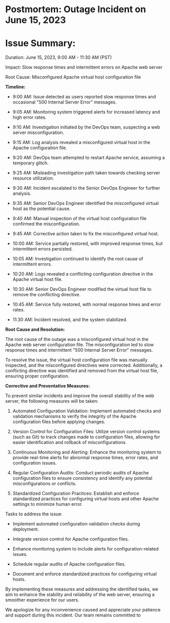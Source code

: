 # Postmortem: Outage Incident on June 15, 2023

# Issue Summary:

Duration: June 15, 2023, 9:00 AM - 11:30 AM (PST)

Impact: Slow response times and intermittent errors on Apache web server

Root Cause: Misconfigured Apache virtual host configuration file

**Timeline:**

- 9:00 AM: Issue detected as users reported slow response times and occasional "500 Internal Server Error" messages.

- 9:05 AM: Monitoring system triggered alerts for increased latency and high error rates.

- 9:10 AM: Investigation initiated by the DevOps team, suspecting a web server misconfiguration.

- 9:15 AM: Log analysis revealed a misconfigured virtual host in the Apache configuration file.

- 9:20 AM: DevOps team attempted to restart Apache service, assuming a temporary glitch.

- 9:25 AM: Misleading investigation path taken towards checking server resource utilization.

- 9:30 AM: Incident escalated to the Senior DevOps Engineer for further analysis.

- 9:35 AM: Senior DevOps Engineer identified the misconfigured virtual host as the potential cause.

- 9:40 AM: Manual inspection of the virtual host configuration file confirmed the misconfiguration.

- 9:45 AM: Corrective action taken to fix the misconfigured virtual host.

- 10:00 AM: Service partially restored, with improved response times, but intermittent errors persisted.

- 10:05 AM: Investigation continued to identify the root cause of intermittent errors.

- 10:20 AM: Logs revealed a conflicting configuration directive in the Apache virtual host file.

- 10:30 AM: Senior DevOps Engineer modified the virtual host file to remove the conflicting directive.

- 10:45 AM: Service fully restored, with normal response times and error rates.

- 11:30 AM: Incident resolved, and the system stabilized.

**Root Cause and Resolution:**

The root cause of the outage was a misconfigured virtual host in the Apache web server configuration file. The misconfiguration led to slow response times and intermittent "500 Internal Server Error" messages.

To resolve the issue, the virtual host configuration file was manually inspected, and the misconfigured directives were corrected. Additionally, a conflicting directive was identified and removed from the virtual host file, ensuring proper configuration.

**Corrective and Preventative Measures:**

To prevent similar incidents and improve the overall stability of the web server, the following measures will be taken:

1. Automated Configuration Validation: Implement automated checks and validation mechanisms to verify the integrity of the Apache configuration files before applying changes.

2. Version Control for Configuration Files: Utilize version control systems (such as Git) to track changes made to configuration files, allowing for easier identification and rollback of misconfigurations.

3. Continuous Monitoring and Alerting: Enhance the monitoring system to provide real-time alerts for abnormal response times, error rates, and configuration issues.

4. Regular Configuration Audits: Conduct periodic audits of Apache configuration files to ensure consistency and identify any potential misconfigurations or conflicts.

5. Standardized Configuration Practices: Establish and enforce standardized practices for configuring virtual hosts and other Apache settings to minimize human error.

Tasks to address the issue:

- Implement automated configuration validation checks during deployment.

- Integrate version control for Apache configuration files.

- Enhance monitoring system to include alerts for configuration-related issues.

- Schedule regular audits of Apache configuration files.

- Document and enforce standardized practices for configuring virtual hosts.

By implementing these measures and addressing the identified tasks, we aim to enhance the stability and reliability of the web server, ensuring a smoother experience for our users.

We apologize for any inconvenience caused and appreciate your patience and support during this incident. Our team remains committed to

